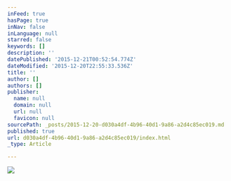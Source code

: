 ```yaml
---
inFeed: true
hasPage: true
inNav: false
inLanguage: null
starred: false
keywords: []
description: ''
datePublished: '2015-12-21T00:52:54.774Z'
dateModified: '2015-12-20T22:55:33.536Z'
title: ''
author: []
authors: []
publisher:
  name: null
  domain: null
  url: null
  favicon: null
sourcePath: _posts/2015-12-20-d030a4df-4b96-40d1-9a86-a2d4c85ec019.md
published: true
url: d030a4df-4b96-40d1-9a86-a2d4c85ec019/index.html
_type: Article

---
```

![](https://the-grid-user-content.s3-us-west-2.amazonaws.com/f17469d5-daba-43be-8155-c529be7ed3d0.jpg)